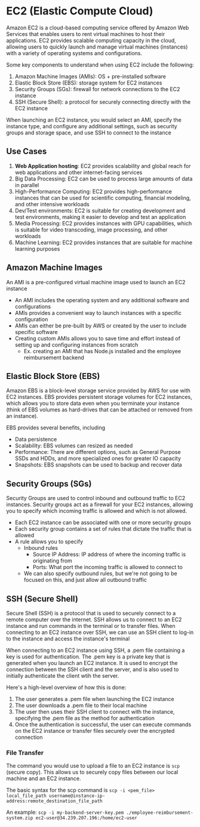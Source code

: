 # EC2 (Elastic Compute Cloud)
Amazon EC2 is a cloud-based computing service offered by Amazon Web Services that enables users to rent virtual machines to host their applications. EC2 provides scalable computing capacity in the cloud, allowing users to quickly launch and manage virtual machines (instances) with a variety of operating systems and configurations.

Some key components to understand when using EC2 include the following:
1. Amazon Machine Images (AMIs): OS + pre-installed software
2. Elastic Block Store (EBS): storage system for EC2 instances
3. Security Groups (SGs): firewall for network connections to the EC2 instance
4. SSH (Secure Shell): a protocol for securely connecting directly with the EC2 instance

When launching an EC2 instance, you would select an AMI, specify the instance type, and configure any additional settings, such as security groups and storage space, and use SSH to connect to the instance

## Use Cases
1. **Web Application hosting**: EC2 provides scalability and global reach for web applications and other internet-facing services
2. Big Data Processing: EC2 can be used to process large amounts of data in parallel
3. High-Performance Computing: EC2 provides high-performance instances that can be used for scientific computing, financial modeling, and other intensive workloads
4. Dev/Test environments: EC2 is suitable for creating development and test environments, making it easier to develop and test an application
5. Media Processing: EC2 provides instances with GPU capabilities, which is suitable for video transcoding, image processing, and other workloads
6. Machine Learning: EC2 provides instances that are suitable for machine learning purposes

## Amazon Machine Images
An AMI is a pre-configured virtual machine image used to launch an EC2 instance
- An AMI includes the operating system and any additional software and configurations
- AMIs provides a convenient way to launch instances with a specific configuration
- AMIs can either be pre-built by AWS or created by the user to include specific software
- Creating custom AMIs allows you to save time and effort instead of setting up and configuring instances from scratch
    - Ex. creating an AMI that has Node.js installed and the employee reimbursement backend

## Elastic Block Store (EBS)
Amazon EBS is a block-level storage service provided by AWS for use with EC2 instances. EBS provides persistent storage volumes for EC2 instances, which allows you to store data even when you terminate your instance (think of EBS volumes as hard-drives that can be attached or removed from an instance).

EBS provides several benefits, including
- Data persistence
- Scalability: EBS volumes can resized as needed
- Performance: There are different options, such as General Purpose SSDs and HDDs, and more specialized ones for greater IO capacity
- Snapshots: EBS snapshots can be used to backup and recover data

## Security Groups (SGs)
Security Groups are used to control inbound and outbound traffic to EC2 instances. Security groups act as a firewall for your EC2 instances, allowing you to specify which incoming traffic is allowed and which is not allowed. 
- Each EC2 instance can be associated with one or more security groups
- Each security group contains a set of rules that dictate the traffic that is allowed
- A rule allows you to specify
    - Inbound rules
        - Source IP Address: IP address of where the incoming traffic is originating from
        - Ports: What port the incoming traffic is allowed to connect to
    - We can also specify outbound rules, but we're not going to be focused on this, and just allow all outbound traffic

## SSH (Secure Shell)
Secure Shell (SSH) is a protocol that is used to securely connect to a remote computer over the internet. SSH allows us to connect to an EC2 instance and run commands in the terminal or to transfer files. When connecting to an EC2 instance over SSH, we can use an SSH client to log-in to the instance and access the instance's terminal

When connecting to an EC2 instance using SSH, a .pem file containing a key is used for authentication. The .pem key is a private key that is generated when you launch an EC2 instance. It is used to encrypt the connection between the SSH client and the server, and is also used to initially authenticate the client wtih the server.

Here's a high-level overview of how this is done:
1. The user generates a .pem file when launching the EC2 instance
2. The user downloads a .pem file to their local machine
3. The user then uses their SSH client to connect with the instance, specifying the .pem file as the method for authentication
4. Once the authentication is successful, the user can execute commands on the EC2 instance or transfer files securely over the encrypted connection

### File Transfer
The command you would use to upload a file to an EC2 instance is `scp` (secure copy). This allows us to securely copy files between our local machine and an EC2 instance.

The basic syntax for the scp command is `scp -i <pem_file> local_file_path username@instance-ip-address:remote_destination_file_path`

An example: `scp -i my-backend-server-key.pem ./employee-reimbursement-system.zip ec2-user@34.239.207.196:/home/ec2-user`